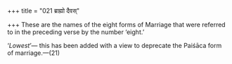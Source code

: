 +++
title = "021 ब्राह्मो दैवस्"

+++
These are the names of the eight forms of Marriage that were referred to
in the preceding verse by the number ‘eight.’

‘*Lowest*’— this has been added with a view to deprecate the Paiśāca
form of marriage.—(21)


